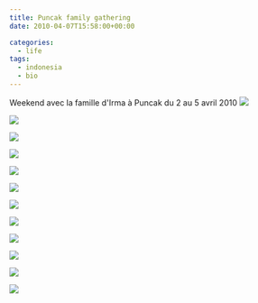 ```yaml
---
title: Puncak family gathering
date: 2010-04-07T15:58:00+00:00

categories:
  - life
tags:
  - indonesia
  - bio
---
```


Weekend avec la famille d'Irma à Puncak du 2 au 5 avril 2010
![](assets/media/DSC_1608.jpg)

![](assets/media/DSC_1610.jpg)

![](assets/media/DSC_1641.jpg)

![](assets/media/DSC_1700.jpg)

![](assets/media/DSC_1994.jpg)

![](assets/media/DSC_2011.jpg)

![](assets/media/DSC_2045.jpg)

![](assets/media/DSC_2059.jpg)

![](assets/media/DSC_2081.jpg)

![](assets/media/DSC_2094.jpg)

![](assets/media/DSC_2139.jpg)

![](assets/media/DSC_2209.jpg)